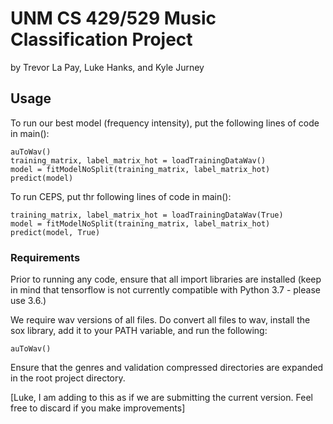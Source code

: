 # UNM CS 429/529 Music Classification Project

by Trevor La Pay, Luke Hanks, and Kyle Jurney

## Usage

To run our best model (frequency intensity), put the following lines of code in main():

    auToWav()
    training_matrix, label_matrix_hot = loadTrainingDataWav()
    model = fitModelNoSplit(training_matrix, label_matrix_hot)
    predict(model)
    
To run CEPS, put thr following lines of code in main():

    training_matrix, label_matrix_hot = loadTrainingDataWav(True)
    model = fitModelNoSplit(training_matrix, label_matrix_hot)
    predict(model, True) 


### Requirements

Prior to running any code, ensure that all import libraries are installed (keep in mind that 
tensorflow is not currently compatible with Python 3.7 - please use 3.6.)

We require wav versions of all files. Do convert all files to wav, install the sox library, add it to your
PATH variable, and run the following:

    auToWav()
    
Ensure that the genres and validation compressed directories are expanded in the root project directory.

[Luke, I am adding to this as if we are submitting the current version. 
Feel free to discard if you make improvements]



